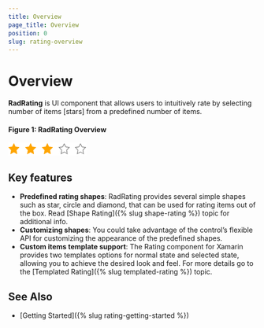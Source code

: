 ```yaml
---
title: Overview
page_title: Overview
position: 0
slug: rating-overview
---
```


# Overview

**RadRating** is UI component that allows users to intuitively rate by selecting number of items [stars] from a predefined number of items.

#### Figure 1: RadRating Overview

![RatingOverview](images/rating-overview.png)

## Key features

* **Predefined rating shapes**: RadRating provides several simple shapes such as star, circle and diamond, that can be used for rating items out of the box. Read [Shape Rating]({% slug shape-rating %}) topic for additional info.
* **Customizing shapes**: You could take advantage of the control’s flexible API for customizing the appearance of the predefined shapes.
* **Custom items template support**: The Rating component for Xamarin provides two templates options for normal state and selected state, allowing you to achieve the desired look and feel. For more details go to the [Templated Rating]({% slug templated-rating %}) topic.

## See Also

- [Getting Started]({% slug rating-getting-started %})
